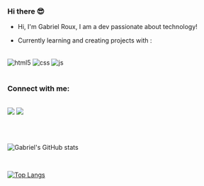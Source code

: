 ### Hi there 😎

- Hi, I'm Gabriel Roux, I am a dev passionate about technology!

- Currently learning and creating projects with :

<div style="display: inline_block"><br>
  <img align="center" alt="html5" src="https://img.shields.io/badge/HTML5-E34F26?style=for-the-badge&logo=html5&logoColor=white" />
  <img align="center" alt="css" src="https://img.shields.io/badge/CSS3-1572B6?style=for-the-badge&logo=css3&logoColor=white" />
  <img align="center" alt="js" src="https://img.shields.io/badge/JavaScript-F7DF1E?style=for-the-badge&logo=javascript&logoColor=black" />
</div>

<br />

### Connect with me:
<p style="display: inline_block"><br>
<a href="https://instagram.com/RXGabriel" target="_blank"><img src="https://img.shields.io/badge/-Instagram-%23E4405F?style=for-the-badge&logo=instagram&logoColor=white" target="_blank"></a>
</a>
 <a href="https://www.linkedin.com/in/RXGabriel" target="_blank"><img src="https://img.shields.io/badge/-LinkedIn-%230077B5?style=for-the-badge&logo=linkedin&logoColor=white" target="_blank"></a> 
  
</div>

</a>
</p>
<br />
<br />


<p align="left">

![Gabriel's GitHub stats](https://github-readme-stats.vercel.app/api?username=RXGabriel&show_icons=true&theme=light)

<br />

[![Top Langs](https://github-readme-stats.vercel.app/api/top-langs/?username=RXGabriel&layout=compact&show_icons=true&theme=buefy)](https://github.com/RXGabriel/github-readme-stats)

